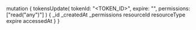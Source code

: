 mutation {
    tokensUpdate(
        tokenId: "<TOKEN_ID>",
        expire: "",
        permissions: ["read("any")"]
    ) {
        _id
        _createdAt
        _permissions
        resourceId
        resourceType
        expire
        accessedAt
    }
}
